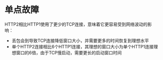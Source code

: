 # 
# 单点故障
HTTP2相比HTTP1使用了更少的TCP连接，意味着它更容易受到网络波动的影响：

- 丢包会到导致TCP连接降低窗口大小，并需要更多的时间恢复到理想水平
- 单个HTTP2连接相比6个HTTP1连接，其理想的窗口大小为单个HTTP1连接理想窗口的6倍，由于TCP慢启动，需要更长的启动窗口时间

